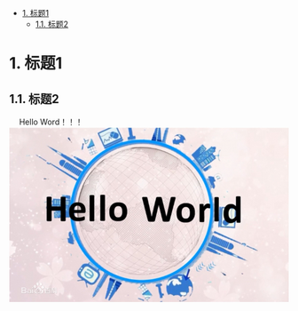 
<!-- TOC -->

- [1. 标题1](#1-%e6%a0%87%e9%a2%981)
  - [1.1. 标题2](#11-%e6%a0%87%e9%a2%982)

<!-- /TOC -->
# 1. 标题1  
## 1.1. 标题2  
&emsp; Hello Word！！！
![](/images/HelloWorld.jpg)  

